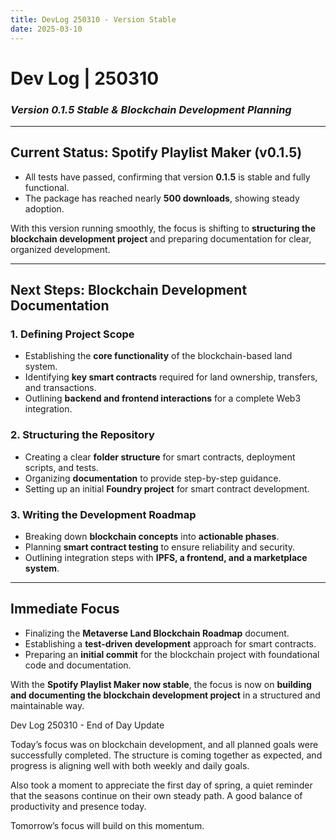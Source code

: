 ```yaml
---
title: DevLog 250310 - Version Stable
date: 2025-03-10
---
```

# **Dev Log | 250310**  
### *Version 0.1.5 Stable & Blockchain Development Planning*  

---

## **Current Status: Spotify Playlist Maker (v0.1.5)**  

- All tests have passed, confirming that version **0.1.5** is stable and fully functional.  
- The package has reached nearly **500 downloads**, showing steady adoption.  

With this version running smoothly, the focus is shifting to **structuring the blockchain development project** and preparing documentation for clear, organized development.  

---

## **Next Steps: Blockchain Development Documentation**  

### **1. Defining Project Scope**  
- Establishing the **core functionality** of the blockchain-based land system.  
- Identifying **key smart contracts** required for land ownership, transfers, and transactions.  
- Outlining **backend and frontend interactions** for a complete Web3 integration.  

### **2. Structuring the Repository**  
- Creating a clear **folder structure** for smart contracts, deployment scripts, and tests.  
- Organizing **documentation** to provide step-by-step guidance.  
- Setting up an initial **Foundry project** for smart contract development.  

### **3. Writing the Development Roadmap**  
- Breaking down **blockchain concepts** into **actionable phases**.  
- Planning **smart contract testing** to ensure reliability and security.  
- Outlining integration steps with **IPFS, a frontend, and a marketplace system**.  

---

## **Immediate Focus**  
- Finalizing the **Metaverse Land Blockchain Roadmap** document.  
- Establishing a **test-driven development** approach for smart contracts.  
- Preparing an **initial commit** for the blockchain project with foundational code and documentation.  

With the **Spotify Playlist Maker now stable**, the focus is now on **building and documenting the blockchain development project** in a structured and maintainable way.  

Dev Log 250310 - End of Day Update

Today’s focus was on blockchain development, and all planned goals were successfully completed. The structure is coming together as expected, and progress is aligning well with both weekly and daily goals.

Also took a moment to appreciate the first day of spring, a quiet reminder that the seasons continue on their own steady path. A good balance of productivity and presence today.

Tomorrow’s focus will build on this momentum.